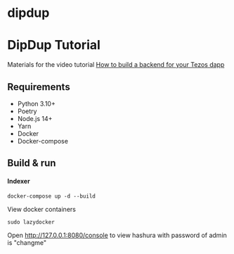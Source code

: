 # dipdup
# DipDup Tutorial

Materials for the video tutorial [How to build a backend for your Tezos dapp](https://www.youtube.com/watch?v=K-1s6fCBegc)

## Requirements

* Python 3.10+
* Poetry
* Node.js 14+
* Yarn
* Docker
* Docker-compose

## Build & run

#### Indexer

```
docker-compose up -d --build
```

View docker containers

```
sudo lazydocker
```

Open http://127.0.0.1:8080/console to view hashura with password of admin is "changme"

